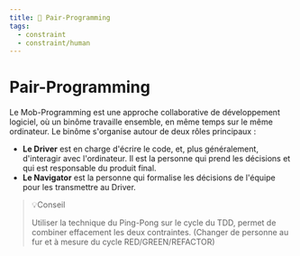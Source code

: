 ```yaml
---
title: 👥 Pair-Programming
tags:
  - constraint
  - constraint/human
---
```


# Pair-Programming

Le Mob-Programming est une approche collaborative de développement logiciel,
où un binôme travaille ensemble, en même temps sur le même ordinateur.
Le binôme s'organise autour de deux rôles principaux :

- **Le Driver** est en charge d'écrire le code, et, plus généralement, d'interagir avec l'ordinateur.
  Il est la personne qui prend les décisions et qui est responsable du produit final.
- **Le Navigator** est la personne qui formalise les décisions de l'équipe pour les transmettre au Driver.

> 💡Conseil
>
> Utiliser la technique du Ping-Pong sur le cycle du TDD, permet de combiner effacement les deux contraintes.
> (Changer de personne au fur et à mesure du cycle RED/GREEN/REFACTOR)